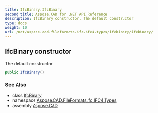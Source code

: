 ```yaml
---
title: IfcBinary.IfcBinary
second_title: Aspose.CAD for .NET API Reference
description: IfcBinary constructor. The default constructor
type: docs
weight: 10
url: /net/aspose.cad.fileformats.ifc.ifc4.types/ifcbinary/ifcbinary/
---
```

## IfcBinary constructor

The default constructor.

```csharp
public IfcBinary()
```

### See Also

* class [IfcBinary](../)
* namespace [Aspose.CAD.FileFormats.Ifc.IFC4.Types](../../ifcbinary/)
* assembly [Aspose.CAD](../../../)


